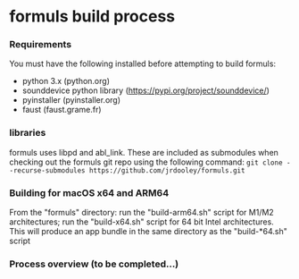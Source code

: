 # formuls build process

### Requirements
You must have the following installed before attempting to build formuls:
- python 3.x (python.org)
- sounddevice python library (https://pypi.org/project/sounddevice/)
- pyinstaller (pyinstaller.org)
- faust (faust.grame.fr)

### libraries
formuls uses libpd and abl_link. These are included as submodules when checking out the formuls git repo using the following command:
`git clone --recurse-submodules https://github.com/jrdooley/formuls.git`

### Building for macOS x64 and ARM64
From the "formuls" directory: run the "build-arm64.sh" script for M1/M2 architectures; run the "build-x64.sh" script for 64 bit Intel architectures. This will produce an app bundle in the same directory as the "build-*64.sh" script

### Process overview (to be completed...)
